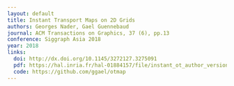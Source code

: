 ```yaml
---
layout: default
title: Instant Transport Maps on 2D Grids
authors: Georges Nader, Gael Guennebaud
journal: ACM Transactions on Graphics, 37 (6), pp.13
conference: Siggraph Asia 2018
year: 2018
links:
  doi: http://dx.doi.org/10.1145/3272127.3275091
  pdf: https://hal.inria.fr/hal-01884157/file/instant_ot_author_version_comp.pdf
  code: https://github.com/ggael/otmap
---
```

